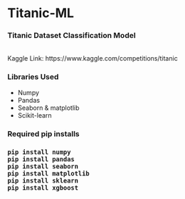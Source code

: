 # Titanic-ML
<h3> Titanic Dataset Classification Model </h3> <br>
Kaggle Link: https://www.kaggle.com/competitions/titanic

<h3> Libraries Used </h3>

<ul>
 <li>Numpy</li>
 <li>Pandas</li>
 <li>Seaborn & matplotlib</li>
 <li>Scikit-learn</li>
</ul>

<h3> Required pip installs <h3>

```
pip install numpy
pip install pandas
pip install seaborn
pip install matplotlib
pip install sklearn
pip install xgboost 
```


